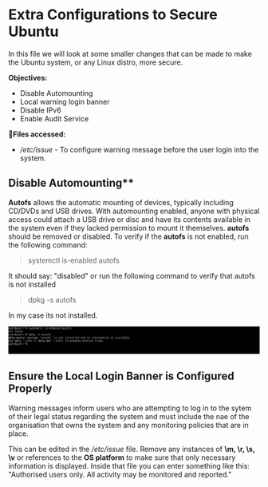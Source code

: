 # Extra Configurations to Secure Ubuntu
In this file we will look at some smaller changes that can be made to make the Ubuntu system, or any Linux distro, more secure.

**Objectives:**
* Disable Automounting
* Local warning login banner
* Disable IPv6
* Enable Audit Service

**📁Files accessed:**
* */etc/issue* - To configure warning message before the user login into the system.

## Disable Automounting**
**Autofs** allows the automatic mounting of devices, typically including CD/DVDs and USB drives. With automounting enabled, anyone with physical access could attach a USB drive or disc and have its contents available in the system even if they lacked permission to mount it themselves. **autofs** should be removed or disabled.
To verify if the **autofs** is not enabled, run the following command:

> systemctl is-enabled autofs

It should say: "disabled"
or run the following command to verify that autofs is not installed

> dpkg -s autofs

In my case its not installed.

![](screenshots/disable-automounting1.png)

## Ensure the Local Login Banner is Configured Properly
Warning messages inform users who are attempting to log in to the sytem of their legal status regarding the system and must include the nae of the organisation that owns the system and any monitoring policies that are in place.

This can be edited in the */etc/issue* file. Remove any instances of **\m, \r, \s, \v** or references to the **OS platform** to make sure that only necessary information is displayed.
Inside that file you can enter something like this: "Authorised users only. All activity may be monitored and reported."

